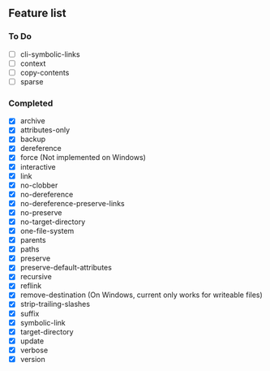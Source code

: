 <!-- markdownlint-disable first-line-heading -->
<!-- spell-checker:ignore (markdown) markdownlint -->

## Feature list

<!-- spell-checker:ignore (options) linkgs reflink -->

### To Do


- [ ] cli-symbolic-links
- [ ] context
- [ ] copy-contents
- [ ] sparse

### Completed

- [x] archive
- [x] attributes-only
- [x] backup
- [x] dereference
- [x] force (Not implemented on Windows)
- [x] interactive
- [x] link
- [x] no-clobber
- [x] no-dereference
- [x] no-dereference-preserve-links
- [x] no-preserve
- [x] no-target-directory
- [x] one-file-system
- [x] parents
- [x] paths
- [x] preserve
- [x] preserve-default-attributes
- [x] recursive
- [x] reflink
- [x] remove-destination (On Windows, current only works for writeable files)
- [x] strip-trailing-slashes
- [x] suffix
- [x] symbolic-link
- [x] target-directory
- [x] update
- [x] verbose
- [x] version
